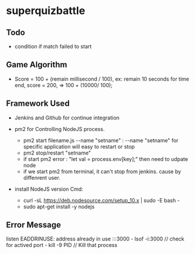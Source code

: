 # superquizbattle

## Todo
- condition if match failed to start

## Game Algorithm
- Score = 100 + (remain millisecond / 100), ex: remain 10 seconds for time end, score = 200, => 100 + (10000/ 100);

## Framework Used
- Jenkins and Github for continue integration
- pm2 for Controlling NodeJS process.
    - pm2 start filename.js --name "setname" : --name "setname" for specific application will easy to restart or stop
    - pm2 stop/restart "setname" 
    * if start pm2 error : "let val = process.env[key];" then need to udpate node 
    * if we start pm2 from terminal, it can't stop from jenkins. cause by diffenrent user. 

- install NodeJS version Cmd:
    - curl -sL https://deb.nodesource.com/setup_10.x | sudo -E bash -
    - sudo apt-get install -y nodejs

## Error Message
listen EADDRINUSE: address already in use :::3000
    - lsof -i:3000 // check for actived port
    - kill -9 PID // Kill that process
